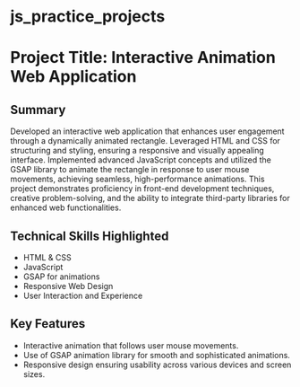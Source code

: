 # js_practice_projects
# Project Title: Interactive Animation Web Application

## Summary
Developed an interactive web application that enhances user engagement through a dynamically animated rectangle. Leveraged HTML and CSS for structuring and styling, ensuring a responsive and visually appealing interface. Implemented advanced JavaScript concepts and utilized the GSAP library to animate the rectangle in response to user mouse movements, achieving seamless, high-performance animations. This project demonstrates proficiency in front-end development techniques, creative problem-solving, and the ability to integrate third-party libraries for enhanced web functionalities.

## Technical Skills Highlighted
- HTML & CSS
- JavaScript
- GSAP for animations
- Responsive Web Design
- User Interaction and Experience

## Key Features
- Interactive animation that follows user mouse movements.
- Use of GSAP animation library for smooth and sophisticated animations.
- Responsive design ensuring usability across various devices and screen sizes.


